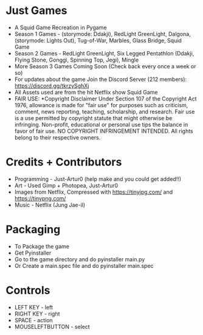 # Just Games
- A Squid Game Recreation in Pygame
- Season 1 Games - (storymode: Ddakji), RedLight GreenLight, Dalgona, (storymode: Lights Out), Tug-of-War, Marbles, Glass Bridge, Squid Game
- Season 2 Games - RedLight GreenLight, Six Legged Pentathlon (Ddakji, Flying Stone, Gonggi, Spinning Top, Jegi), Mingle
- More Season 3 Games Coming Soon (Check back every once a week or so)
- For updates about the game Join the Discord Server (212 members): https://discord.gg/tkrzySghXj
- All Assets used are from the hit Netflix show Squid Game
- FAIR USE: *Copyright Disclaimer Under Section 107 of the Copyright Act 1976, allowance is made for "fair use" for purposes such as criticism, comment, news reporting, teaching, scholarship, and research. Fair use is a use permitted by copyright statute that might otherwise be infringing. Non-profit, educational or personal use tips the balance in favor of fair use. NO COPYRIGHT INFRINGEMENT INTENDED. All rights belong to their respective owners.
# Credits + Contributors
- Programming - Just-Artur0 (help make and you could get added!!)
- Art - Used Gimp + Photopea, Just-Artur0
- Images from Netflix, Compressed with https://tinyjpg.com/ and https://tinypng.com/
- Music - Netflix (Jung Jae-il)
# Packaging
- To Package the game
- Get Pyinstaller
- Go to the game directory and do pyinstaller main.py
- Or Create a main.spec file and do pyinstaller main.spec
# Controls
- LEFT KEY - left
- RIGHT KEY - right
- SPACE - action
- MOUSELEFTBUTTON - select
